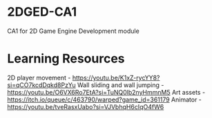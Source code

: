 # 2DGED-CA1
CA1 for 2D Game Engine Development module

# Learning Resources
2D player movement - https://youtu.be/K1xZ-rycYY8?si=qCO7kcdDqkd8PzYu
Wall sliding and wall jumping - https://youtu.be/O6VX6Ro7EtA?si=TuNQ0lb2nyHmmnM5
Art assets - https://itch.io/queue/c/463790/warped?game_id=361179 
Animator - https://youtu.be/tveRasxUabo?si=VJVbhqH6cIqO4fW6
